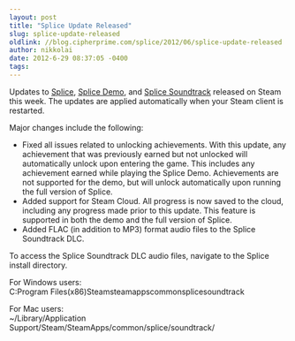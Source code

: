 ```yaml
---
layout: post
title: "Splice Update Released"
slug: splice-update-released
oldlink: //blog.cipherprime.com/splice/2012/06/splice-update-released
author: nikkolai
date: 2012-6-29 08:37:05 -0400
tags: 
---
```


Updates to [Splice](http://store.steampowered.com/app/209790), [Splice Demo](http://store.steampowered.com/app/209790), and [Splice Soundtrack](http://store.steampowered.com/app/209801/) released on Steam this week. The updates are applied automatically when your Steam client is restarted.

Major changes include the following:

*   Fixed all issues related to unlocking achievements. With this update, any achievement that was previously earned but not unlocked will automatically unlock upon entering the game. This includes any achievement earned while playing the Splice Demo. Achievements are not supported for the demo, but will unlock automatically upon running the full version of Splice.
*   Added support for Steam Cloud. All progress is now saved to the cloud, including any progress made prior to this update. This feature is supported in both the demo and the full version of Splice.
*   Added FLAC (in addition to MP3) format audio files to the Splice Soundtrack DLC.

To access the Splice Soundtrack DLC audio files, navigate to the Splice install directory.

For Windows users:  
C:Program Files(x86)Steamsteamappscommonsplicesoundtrack

For Mac users:  
~/Library/Application Support/Steam/SteamApps/common/splice/soundtrack/
